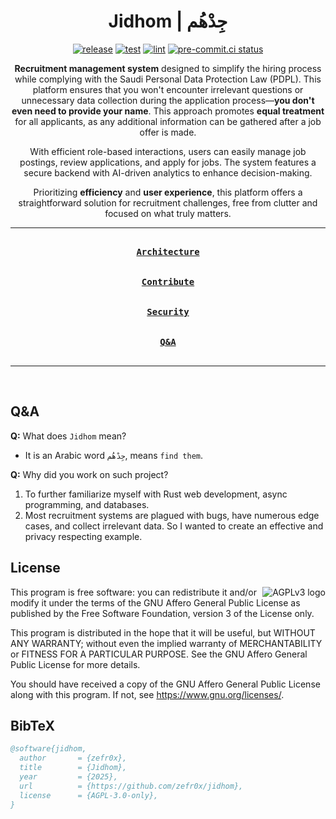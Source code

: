 <div align = center>

<h1>Jidhom | جِدْهُم</h1>

[![release](https://github.com/zefr0x/jidhom/actions/workflows/release.yml/badge.svg)](https://github.com/zefr0x/jidhom/actions/workflows/release.yml)
[![test](https://github.com/zefr0x/jidhom/actions/workflows/test.yml/badge.svg)](https://github.com/zefr0x/jidhom/actions/workflows/test.yml)
[![lint](https://github.com/zefr0x/jidhom/actions/workflows/lint.yml/badge.svg)](https://github.com/zefr0x/jidhom/actions/workflows/lint.yml)
[![pre-commit.ci status](https://results.pre-commit.ci/badge/github/zefr0x/jidhom/main.svg)](https://results.pre-commit.ci/latest/github/zefr0x/jidhom/main)

**Recruitment management system** designed to simplify the hiring process while complying with the Saudi Personal Data
Protection Law (PDPL). This platform ensures that you won't encounter irrelevant questions or unnecessary data
collection during the application process—**you don't even need to provide your name**. This approach promotes **equal
treatment** for all applicants, as any additional information can be gathered after a job offer is made.

With efficient role-based interactions, users can easily manage job postings, review applications, and apply for jobs.
The system features a secure backend with AI-driven analytics to enhance decision-making.

Prioritizing **efficiency** and **user experience**, this platform offers a straightforward solution for recruitment
challenges, free from clutter and focused on what truly matters.

---

[<kbd><br><b>Architecture</b><br><br></kbd>](./ARCHITECTURE.md)
[<kbd><br><b>Contribute</b><br><br></kbd>](./CONTRIBUTING.md) [<kbd><br><b>Security</b><br><br></kbd>](./SECURITY.md)
[<kbd><br><b>Q&A</b><br><br></kbd>](#qa)

---

<br>

</div>

## Q&A

**Q:** What does `Jidhom` mean?

- It is an Arabic word `جِدْهُم`, means `find them`.

**Q:** Why did you work on such project?

1. To further familiarize myself with Rust web development, async programming, and databases.
2. Most recruitment systems are plagued with bugs, have numerous edge cases, and collect irrelevant data. So I wanted to
   create an effective and privacy respecting example.

## License

<p>

<img src="https://www.gnu.org/graphics/agplv3-with-text-162x68.png" alt="AGPLv3 logo" align="right">
This program is free software: you can redistribute it and/or modify it under the terms of the GNU Affero General Public
License as published by the Free Software Foundation, version 3 of the License only.

This program is distributed in the hope that it will be useful, but WITHOUT ANY WARRANTY; without even the implied
warranty of MERCHANTABILITY or FITNESS FOR A PARTICULAR PURPOSE. See the GNU Affero General Public License for more
details.

You should have received a copy of the GNU Affero General Public License along with this program. If not, see
<https://www.gnu.org/licenses/>.

</p>

## BibTeX

```bibtex
@software{jidhom,
  author       = {zefr0x},
  title        = {Jidhom},
  year         = {2025},
  url          = {https://github.com/zefr0x/jidhom},
  license      = {AGPL-3.0-only},
}
```
